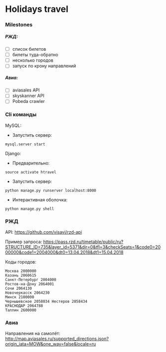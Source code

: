 # Holidays travel

### Milestones
##### РЖД:
- [ ] список билетов 
- [ ] билеты туда-обратно
- [ ] несколько городов
- [ ] запуск по крону направлений
##### Авиа:
- [ ] aviasales API
- [ ] skyskanner API
- [ ] Pobeda crawler

### Cli команды

MySQL:
* Запустить сервер:
```
mysql.server start
```

Django:
* Предварительно: 
```
source activate htravel
```
* Запустить сервер:
```
python manage.py runserver localhost:8000
```
* Интерактивная оболочка:
```
python manage.py shell
```



### РЖД
API: https://github.com/visavi/rzd-api

Пример запроса: https://pass.rzd.ru/timetable/public/ru?STRUCTURE_ID=735&layer_id=5371&dir=0&tfl=3&checkSeats=1&code0=2000000&code1=2004000&dt0=13.04.2018&dt1=15.04.2018

Коды городов:
```
Москва 2000000
Казань 2060615
Санкт-Петербург 2004000
Ростов-на-Дону 2064001
Сочи 2064130
Новочеркасск 2064230
Минск 2100000
Чернышевское 2058034 Нестеров 2058434
КРАСНОДАР 2064788
Таллин 2600000
```



### Авиа
Направления на самолёт: http://map.aviasales.ru/supported_directions.json?origin_iata=MOW&one_way=false&locale=ru
